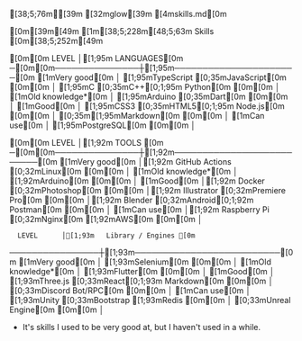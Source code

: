 [38;5;76m❯[39m [32mglow[39m [4mskills.md[0m

[0m[39m[49m  [1m[38;5;228m[48;5;63m Skills [0m[38;5;252m[49m

  [0m[0m    LEVEL      │[1;95m       LANGUAGES[0m
 ─[0m[0m───────────────┼[1;95m──────────────────────[0m
  [1mVery good[0m      │ [1;95mTypeScript [0;35mJavaScript[0m
  [0m[0m               │ [1;95mC [0;35mC++[0;1;95m Python[0m
  [0m[0m               │
  [1mOld knowledge*[0m │ [1;95mArduino [0;35mDart[0m
  [0m[0m               │
  [1mGood[0m           │ [1;95mCSS3 [0;35mHTML5[0;1;95m Node.js[0m
  [0m[0m               │ [0;35m[1;95mMarkdown[0m
  [0m[0m               │
  [1mCan use[0m        │ [1;95mPostgreSQL[0m
  [0m[0m               │

  [0m[0m    LEVEL      │[1;92m          TOOLS           [0m
 ─[0m[0m───────────────┼[1;92m──────────────────────────[0m
  [1mVery good[0m      │[1;92m GitHub Actions [0;32mLinux[0m
  [0m[0m               │
  [1mOld knowledge*[0m │ [1;92mArduino[0m
  [0m[0m               │
  [1mGood[0m           │[1;92m Docker [0;32mPhotoshop[0m
  [0m[0m               │[1;92m Illustrator [0;32mPremiere Pro[0m
  [0m[0m               │[1;92m Blender [0;32mAndroid[0;1;92m Postman[0m
  [0m[0m               │
  [1mCan use[0m        │[1;92m Raspberry Pi [0;32mNginx[0m [1;92mAWS[0m
  [0m[0m               │

      LEVEL      │[1;93m   Library / Engines [0m
 ────────────────┼[1;93m──────────────────────────[0m
  [1mVery good[0m      │ [1;93mSelenium[0m
  [0m[0m               │
  [1mOld knowledge*[0m │ [1;93mFlutter[0m
  [0m[0m               │
  [1mGood[0m           │ [1;93mThree.js [0;33mReact[0;1;93m Markdown[0m
  [0m[0m               │ [0;33mDiscord Bot/RPC[0m
  [0m[0m               │
  [1mCan use[0m        │ [1;93mUnity [0;33mBootstrap [1;93mRedis
  [0m[0m               │ [0;33mUnreal Engine[0m
  [0m[0m               │


 * It's skills I used to be very good at,
   but I haven't used in a while.